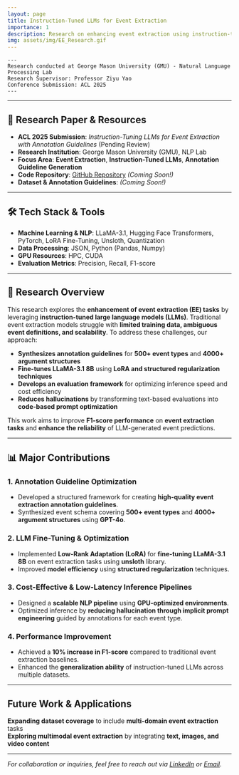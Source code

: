 ```yaml
---
layout: page
title: Instruction-Tuned LLMs for Event Extraction
importance: 1
description: Research on enhancing event extraction using instruction-tuned large language models (LLMs), optimizing annotation guidelines, and improving fine-tuning techniques for NLP tasks.
img: assets/img/EE_Research.gif
---
```

    ---
    Research conducted at George Mason University (GMU) - Natural Language Processing Lab
    Research Supervisor: Professor Ziyu Yao
    Conference Submission: ACL 2025
    ---

---
## **📜 Research Paper & Resources**
- **ACL 2025 Submission**: *Instruction-Tuning LLMs for Event Extraction with Annotation Guidelines* (Pending Review)
- **Research Institution**: George Mason University (GMU), NLP Lab 
- **Focus Area**: **Event Extraction**, **Instruction-Tuned LLMs**, **Annotation Guideline Generation**
- **Code Repository**: [GitHub Repository](https://github.com/swetapati22/event-extraction-llm) *(Coming Soon!)*
- **Dataset & Annotation Guidelines**: *(Coming Soon!)*

---

## **🛠 Tech Stack & Tools**
- **Machine Learning & NLP**: LLaMA-3.1, Hugging Face Transformers, PyTorch, LoRA Fine-Tuning, Unsloth, Quantization
- **Data Processing**: JSON, Python (Pandas, Numpy)
- **GPU Resources**: HPC, CUDA
- **Evaluation Metrics**: Precision, Recall, F1-score

---

## **📖 Research Overview**

This research explores the **enhancement of event extraction (EE) tasks** by leveraging **instruction-tuned large language models (LLMs)**. Traditional event extraction models struggle with **limited training data, ambiguous event definitions, and scalability**. To address these challenges, our approach:

- **Synthesizes annotation guidelines** for **500+ event types** and **4000+ argument structures**  
- **Fine-tunes LLaMA-3.1 8B** using **LoRA and structured regularization techniques**  
- **Develops an evaluation framework** for optimizing inference speed and cost efficiency  
- **Reduces hallucinations** by transforming text-based evaluations into **code-based prompt optimization**  

This work aims to improve **F1-score performance** on **event extraction tasks** and **enhance the reliability** of LLM-generated event predictions.

---

## **📊 Major Contributions**

### **1. Annotation Guideline Optimization**
- Developed a structured framework for creating **high-quality event extraction annotation guidelines**.
- Synthesized event schema covering **500+ event types** and **4000+ argument structures** using **GPT-4o**.

### **2. LLM Fine-Tuning & Optimization**
- Implemented **Low-Rank Adaptation (LoRA)** for **fine-tuning LLaMA-3.1 8B** on event extraction tasks using **unsloth** library.
- Improved **model efficiency** using **structured regularization** techniques.

### **3. Cost-Effective & Low-Latency Inference Pipelines**
- Designed a **scalable NLP pipeline** using **GPU-optimized environments**.
- Optimized inference by **reducing hallucination through implicit prompt engineering** guided by annotations for each event type.

### **4. Performance Improvement**
- Achieved a **10% increase in F1-score** compared to traditional event extraction baselines.
- Enhanced the **generalization ability** of instruction-tuned LLMs across multiple datasets.

---

## **Future Work & Applications**
**Expanding dataset coverage** to include **multi-domain event extraction** tasks  
**Exploring multimodal event extraction** by integrating **text, images, and video content**  

---

*For collaboration or inquiries, feel free to reach out via [LinkedIn](https://www.linkedin.com/in/sweta-pati/) or [Email](mailto:spati@gmu.edu).*

